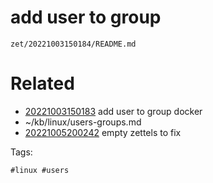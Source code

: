 # add user to group

` zet/20221003150184/README.md `

# Related

- [20221003150183](/zet/20221003150183/README.md) add user to group docker
- ~/kb/linux/users-groups.md
- [20221005200242](/zet/20221005200242/README.md) empty zettels to fix

Tags:

    #linux #users 
